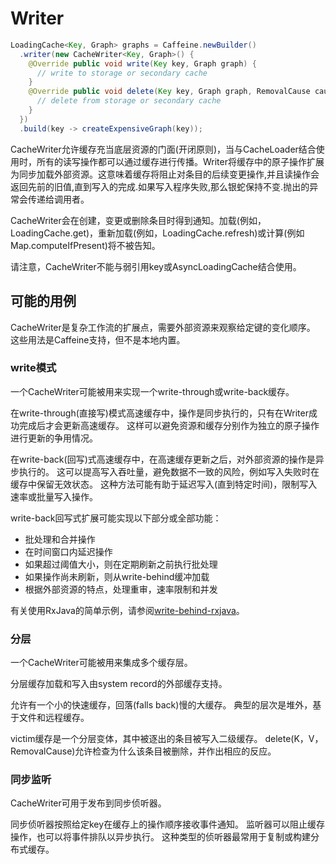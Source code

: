# Writer

```java
LoadingCache<Key, Graph> graphs = Caffeine.newBuilder()
  .writer(new CacheWriter<Key, Graph>() {
    @Override public void write(Key key, Graph graph) {
      // write to storage or secondary cache
    }
    @Override public void delete(Key key, Graph graph, RemovalCause cause) {
      // delete from storage or secondary cache
    }
  })
  .build(key -> createExpensiveGraph(key));
```

CacheWriter允许缓存充当底层资源的门面(开闭原则)，当与CacheLoader结合使用时，所有的读写操作都可以通过缓存进行传播。Writer将缓存中的原子操作扩展为同步加载外部资源。这意味着缓存将阻止对条目的后续变更操作,并且读操作会返回先前的旧值,直到写入的完成.如果写入程序失败,那么银蛇保持不变.抛出的异常会传递给调用者。

CacheWriter会在创建，变更或删除条目时得到通知。加载(例如，LoadingCache.get)，重新加载(例如，LoadingCache.refresh)或计算(例如Map.computeIfPresent)将不被告知。

请注意，CacheWriter不能与弱引用key或AsyncLoadingCache结合使用。

## 可能的用例

CacheWriter是复杂工作流的扩展点，需要外部资源来观察给定键的变化顺序。 这些用法是Caffeine支持，但不是本地内置。

### write模式

一个CacheWriter可能被用来实现一个write-through或write-back缓存。

在write-through(直接写)模式高速缓存中，操作是同步执行的，只有在Writer成功完成后才会更新高速缓存。 这样可以避免资源和缓存分别作为独立的原子操作进行更新的争用情况。

在write-back(回写)式高速缓存中，在高速缓存更新之后，对外部资源的操作是异步执行的。 这可以提高写入吞吐量，避免数据不一致的风险，例如写入失败时在缓存中保留无效状态。 这种方法可能有助于延迟写入(直到特定时间)，限制写入速率或批量写入操作。

write-back回写式扩展可能实现以下部分或全部功能：

- 批处理和合并操作
- 在时间窗口内延迟操作
- 如果超过阈值大小，则在定期刷新之前执行批处理
- 如果操作尚未刷新，则从write-behind缓冲加载
- 根据外部资源的特点，处理重审，速率限制和并发

有关使用RxJava的简单示例，请参阅[write-behind-rxjava](https://github.com/ben-manes/caffeine/tree/master/examples/write-behind-rxjava)。

### 分层

一个CacheWriter可能被用来集成多个缓存层。

分层缓存加载和写入由system record的外部缓存支持。

允许有一个小的快速缓存，回落(falls back)慢的大缓存。 典型的层次是堆外，基于文件和远程缓存。

victim缓存是一个分层变体，其中被逐出的条目被写入二级缓存。 delete(K，V，RemovalCause)允许检查为什么该条目被删除，并作出相应的反应。

### 同步监听

CacheWriter可用于发布到同步侦听器。

同步侦听器按照给定key在缓存上的操作顺序接收事件通知。 监听器可以阻止缓存操作，也可以将事件排队以异步执行。 这种类型的侦听器最常用于复制或构建分布式缓存。



